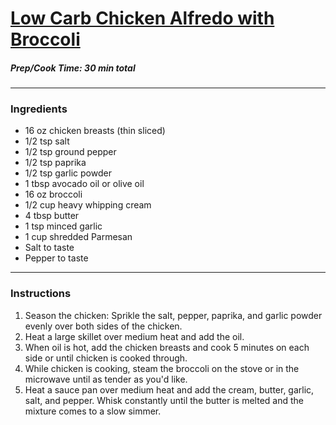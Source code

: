 # [Low Carb Chicken Alfredo with Broccoli](https://thatlowcarblife.com/low-carb-alfredo-sauce/)
##### Prep/Cook Time: 30 min total 
----------------
### Ingredients 
* 16 oz chicken breasts (thin sliced)
* 1/2 tsp salt
* 1/2 tsp ground pepper
* 1/2 tsp paprika
* 1/2 tsp garlic powder
* 1 tbsp avocado oil or olive oil
* 16 oz broccoli
* 1/2 cup heavy whipping cream
* 4 tbsp butter
* 1 tsp minced garlic
* 1 cup shredded Parmesan 
* Salt to taste 
* Pepper to taste 
-------------------
### Instructions 
1. Season the chicken: Sprikle the salt, pepper, paprika, and garlic powder evenly over both sides of the chicken.
2. Heat a large skillet over medium heat and add the oil. 
3. When oil is hot, add the chicken breasts and cook 5 minutes on each side or until chicken is cooked through.
4. While chicken is cooking, steam the broccoli on the stove or in the microwave until as tender as you'd like.
5. Heat a sauce pan over medium heat and add the cream, butter, garlic, salt, and pepper. Whisk constantly until the butter is melted and the mixture comes to a slow simmer.
